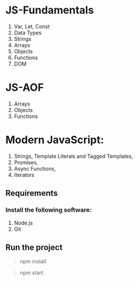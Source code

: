 # JS-Fundamentals
1. Var, Let, Const
2. Data Types
3. Strings
4. Arrays
5. Objects
6. Functions
7. DOM

# JS-AOF
1. Arrays
2. Objects
3. Functions

# Modern JavaScript: 
1. Strings, Template Literals and Tagged Templates,
2. Promises, 
3. Async Functions, 
4. Iterators

## Requirements

### Install the following software:
1. Node.js
2. Git

## Run the project
> npm install

> npm start
